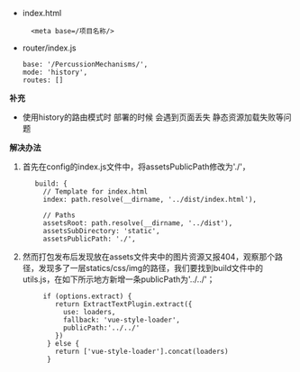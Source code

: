 * index.html

        <meta base=/项目名称/>
        
* router/index.js
    
      base: '/PercussionMechanisms/',
      mode: 'history',
      routes: []

**补充**

* 使用history的路由模式时  部署的时候  会遇到页面丢失 静态资源加载失败等问题


**解决办法**

1. 首先在config的index.js文件中，将assetsPublicPath修改为'./'，
        
          build: {
            // Template for index.html
            index: path.resolve(__dirname, '../dist/index.html'),
        
            // Paths
            assetsRoot: path.resolve(__dirname, '../dist'),
            assetsSubDirectory: 'static',
            assetsPublicPath: './',
            
2. 然而打包发布后发现放在assets文件夹中的图片资源又报404，观察那个路径，发现多了一层statics/css/img的路径，我们要找到build文件中的utils.js，在如下所示地方新增一条publicPath为'../../'；         
         
            if (options.extract) {
               return ExtractTextPlugin.extract({
                 use: loaders,
                 fallback: 'vue-style-loader',
                 publicPath:'../../'
               })
             } else {
               return ['vue-style-loader'].concat(loaders)
             }
